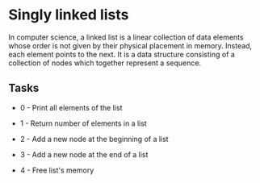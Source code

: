 # Singly linked lists

In computer science, a linked list is a linear collection of data elements whose order is not given by their physical placement in memory. Instead, each element points to the next. It is a data structure consisting of a collection of nodes which together represent a sequence.

## Tasks

- 0 - Print all elements of the list

- 1 - Return number of elements in a list

- 2 - Add a new node at the beginning of a list

- 3 - Add a new node at the end of a list

- 4 - Free list's memory
